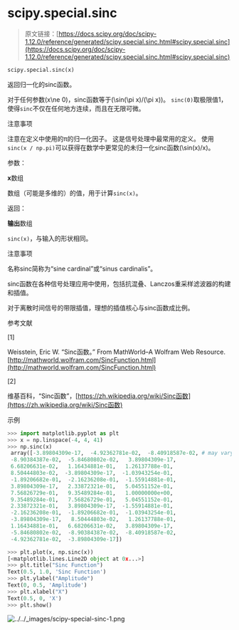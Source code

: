 # scipy.special.sinc

> 原文链接：[https://docs.scipy.org/doc/scipy-1.12.0/reference/generated/scipy.special.sinc.html#scipy.special.sinc](https://docs.scipy.org/doc/scipy-1.12.0/reference/generated/scipy.special.sinc.html#scipy.special.sinc)

```py
scipy.special.sinc(x)
```

返回归一化的sinc函数。

对于任何参数\(x\ne 0\)，sinc函数等于\(\sin(\pi x)/(\pi x)\)。 `sinc(0)`取极限值1，使得`sinc`不仅在任何地方连续，而且在无限可微。

注意事项

注意在定义中使用的π的归一化因子。 这是信号处理中最常用的定义。 使用`sinc(x / np.pi)`可以获得在数学中更常见的未归一化sinc函数\(\sin(x)/x\)。

参数：

**x**数组

数组（可能是多维的）的值，用于计算`sinc(x)`。

返回：

**输出**数组

`sinc(x)`，与输入的形状相同。

注意事项

名称sinc简称为“sine cardinal”或“sinus cardinalis”。

sinc函数在各种信号处理应用中使用，包括抗混叠、Lanczos重采样滤波器的构建和插值。

对于离散时间信号的带限插值，理想的插值核心与sinc函数成比例。

参考文献

[1]

Weisstein, Eric W. “Sinc函数。” From MathWorld–A Wolfram Web Resource. [http://mathworld.wolfram.com/SincFunction.html](http://mathworld.wolfram.com/SincFunction.html)

[2]

维基百科，“Sinc函数”，[https://zh.wikipedia.org/wiki/Sinc函数](https://zh.wikipedia.org/wiki/Sinc函数)

示例

```py
>>> import matplotlib.pyplot as plt
>>> x = np.linspace(-4, 4, 41)
>>> np.sinc(x)
 array([-3.89804309e-17,  -4.92362781e-02,  -8.40918587e-02, # may vary
 -8.90384387e-02,  -5.84680802e-02,   3.89804309e-17,
 6.68206631e-02,   1.16434881e-01,   1.26137788e-01,
 8.50444803e-02,  -3.89804309e-17,  -1.03943254e-01,
 -1.89206682e-01,  -2.16236208e-01,  -1.55914881e-01,
 3.89804309e-17,   2.33872321e-01,   5.04551152e-01,
 7.56826729e-01,   9.35489284e-01,   1.00000000e+00,
 9.35489284e-01,   7.56826729e-01,   5.04551152e-01,
 2.33872321e-01,   3.89804309e-17,  -1.55914881e-01,
 -2.16236208e-01,  -1.89206682e-01,  -1.03943254e-01,
 -3.89804309e-17,   8.50444803e-02,   1.26137788e-01,
 1.16434881e-01,   6.68206631e-02,   3.89804309e-17,
 -5.84680802e-02,  -8.90384387e-02,  -8.40918587e-02,
 -4.92362781e-02,  -3.89804309e-17]) 
```

```py
>>> plt.plot(x, np.sinc(x))
[<matplotlib.lines.Line2D object at 0x...>]
>>> plt.title("Sinc Function")
Text(0.5, 1.0, 'Sinc Function')
>>> plt.ylabel("Amplitude")
Text(0, 0.5, 'Amplitude')
>>> plt.xlabel("X")
Text(0.5, 0, 'X')
>>> plt.show() 
```

![../../_images/scipy-special-sinc-1.png](../Images/ac0f11a8cd0af62d9e2e9e89d842c664.png)
